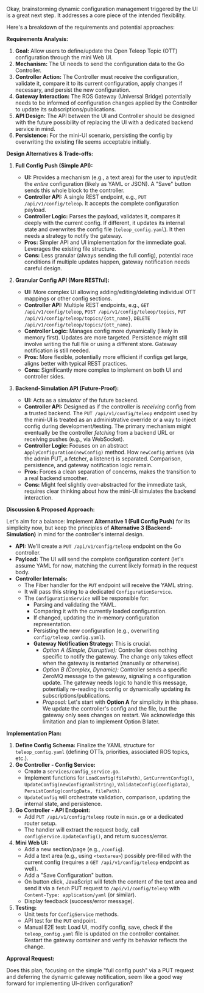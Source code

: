 
Okay, brainstorming dynamic configuration management triggered by the UI is a great next step. It addresses a core piece of the intended flexibility.

Here's a breakdown of the requirements and potential approaches:

**Requirements Analysis:**

1.  **Goal:** Allow users to define/update the Open Teleop Topic (OTT) configuration through the mini Web UI.
2.  **Mechanism:** The UI needs to send the configuration data to the Go Controller.
3.  **Controller Action:** The Controller must receive the configuration, validate it, compare it to its current configuration, apply changes if necessary, and persist the new configuration.
4.  **Gateway Interaction:** The ROS Gateway (Universal Bridge) potentially needs to be informed of configuration changes applied by the Controller to update its subscriptions/publications.
5.  **API Design:** The API between the UI and Controller should be designed with the future possibility of replacing the UI with a dedicated backend service in mind.
6.  **Persistence:** For the mini-UI scenario, persisting the config by overwriting the existing file seems acceptable initially.

**Design Alternatives & Trade-offs:**

1.  **Full Config Push (Simple API):**
    *   **UI:** Provides a mechanism (e.g., a text area) for the user to input/edit the *entire* configuration (likely as YAML or JSON). A "Save" button sends this whole block to the controller.
    *   **Controller API:** A single REST endpoint, e.g., `PUT /api/v1/config/teleop`. It accepts the complete configuration payload.
    *   **Controller Logic:** Parses the payload, validates it, compares it deeply with the current config. If different, it updates its internal state and overwrites the config file (`teleop_config.yaml`). It then needs a strategy to notify the gateway.
    *   **Pros:** Simpler API and UI implementation for the immediate goal. Leverages the existing file structure.
    *   **Cons:** Less granular (always sending the full config), potential race conditions if multiple updates happen, gateway notification needs careful design.

2.  **Granular Config API (More RESTful):**
    *   **UI:** More complex UI allowing adding/editing/deleting individual OTT mappings or other config sections.
    *   **Controller API:** Multiple REST endpoints, e.g., `GET /api/v1/config/teleop`, `POST /api/v1/config/teleop/topics`, `PUT /api/v1/config/teleop/topics/{ott_name}`, `DELETE /api/v1/config/teleop/topics/{ott_name}`.
    *   **Controller Logic:** Manages config more dynamically (likely in memory first). Updates are more targeted. Persistence might still involve writing the full file or using a different store. Gateway notification is still needed.
    *   **Pros:** More flexible, potentially more efficient if configs get large, aligns better with typical REST practices.
    *   **Cons:** Significantly more complex to implement on both UI and controller sides.

3.  **Backend-Simulation API (Future-Proof):**
    *   **UI:** Acts as a *simulator* of the future backend.
    *   **Controller API:** Designed as if the controller is *receiving* config from a trusted backend. The `PUT /api/v1/config/teleop` endpoint used by the mini-UI is treated as an administrative override or a way to inject config during development/testing. The primary mechanism might eventually be the controller *fetching* from a backend URL or receiving pushes (e.g., via WebSocket).
    *   **Controller Logic:** Focuses on an abstract `ApplyConfiguration(newConfig)` method. How `newConfig` arrives (via the admin PUT, a fetcher, a listener) is separated. Comparison, persistence, and gateway notification logic remain.
    *   **Pros:** Forces a clean separation of concerns, makes the transition to a real backend smoother.
    *   **Cons:** Might feel slightly over-abstracted for the immediate task, requires clear thinking about how the mini-UI simulates the backend interaction.

**Discussion & Proposed Approach:**

Let's aim for a balance: Implement **Alternative 1 (Full Config Push)** for its simplicity now, but keep the principles of **Alternative 3 (Backend-Simulation)** in mind for the controller's internal design.

*   **API:** We'll create a `PUT /api/v1/config/teleop` endpoint on the Go controller.
*   **Payload:** The UI will send the complete configuration content (let's assume YAML for now, matching the current likely format) in the request body.
*   **Controller Internals:**
    *   The Fiber handler for the `PUT` endpoint will receive the YAML string.
    *   It will pass this string to a dedicated `ConfigurationService`.
    *   The `ConfigurationService` will be responsible for:
        *   Parsing and validating the YAML.
        *   Comparing it with the currently loaded configuration.
        *   If changed, updating the in-memory configuration representation.
        *   Persisting the new configuration (e.g., overwriting `config/teleop_config.yaml`).
        *   **Gateway Notification Strategy:** This is crucial.
            *   *Option A (Simple, Disruptive):* Controller does nothing specific to notify the gateway. The change only takes effect when the gateway is restarted (manually or otherwise).
            *   *Option B (Complex, Dynamic):* Controller sends a specific ZeroMQ message to the gateway, signaling a configuration update. The gateway needs logic to handle this message, potentially re-reading its config or dynamically updating its subscriptions/publications.
            *   *Proposal:* Let's start with **Option A** for simplicity in this phase. We update the controller's config and the file, but the gateway only sees changes on restart. We acknowledge this limitation and plan to implement Option B later.

**Implementation Plan:**

1.  **Define Config Schema:** Finalize the YAML structure for `teleop_config.yaml` (defining OTTs, priorities, associated ROS topics, etc.).
2.  **Go Controller - Config Service:**
    *   Create a `services/config_service.go`.
    *   Implement functions for `LoadConfig(filePath)`, `GetCurrentConfig()`, `UpdateConfig(newConfigYamlString)`, `ValidateConfig(configData)`, `PersistConfig(configData, filePath)`.
    *   `UpdateConfig` will orchestrate validation, comparison, updating the internal state, and persistence.
3.  **Go Controller - API Endpoint:**
    *   Add `PUT /api/v1/config/teleop` route in `main.go` or a dedicated router setup.
    *   The handler will extract the request body, call `configService.UpdateConfig()`, and return success/error.
4.  **Mini Web UI:**
    *   Add a new section/page (e.g., `/config`).
    *   Add a text area (e.g., using `<textarea>`) possibly pre-filled with the current config (requires a `GET /api/v1/config/teleop` endpoint as well).
    *   Add a "Save Configuration" button.
    *   On button click, JavaScript will fetch the content of the text area and send it via a `fetch` PUT request to `/api/v1/config/teleop` with `Content-Type: application/yaml` (or similar).
    *   Display feedback (success/error message).
5.  **Testing:**
    *   Unit tests for `ConfigService` methods.
    *   API test for the `PUT` endpoint.
    *   Manual E2E test: Load UI, modify config, save, check if the `teleop_config.yaml` file is updated on the controller container. Restart the gateway container and verify its behavior reflects the change.

**Approval Request:**

Does this plan, focusing on the simple "full config push" via a PUT request and deferring the dynamic gateway notification, seem like a good way forward for implementing UI-driven configuration?
